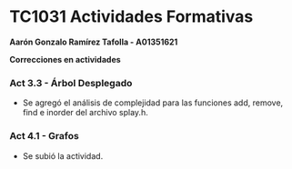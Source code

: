 # TC1031 Actividades Formativas

**Aarón Gonzalo Ramírez Tafolla - A01351621**

**Correcciones en actividades**

 ### Act 3.3 - Árbol Desplegado
* Se agregó el análisis de complejidad para las funciones add, remove, find e inorder del archivo splay.h.
 
 ### Act 4.1 - Grafos
* Se subió la actividad.
